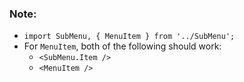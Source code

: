 ### Note:

- `import SubMenu, { MenuItem } from '../SubMenu';`
- For `MenuItem`, both of the following should work:
  - `<SubMenu.Item />`
  - `<MenuItem />`
